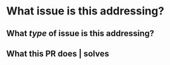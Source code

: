<!--
Thanks for sending a pull request!
If this is your first time, please read the contributor guidelines:
https://github.com/Skenvy/dispatch-suggestor/blob/main/CONTRIBUTING.md
-->
# What issue is this addressing?
<!-- EITHER|OR of the two below -->
<!-- Fixes #<issue number> -->
<!-- Fixes (paste link of issue) -->
## What _type_ of issue is this addressing?
<!-- bug | enhancement | security -->
## What this PR does | solves
<!-- Please be as descriptive as possible -->
